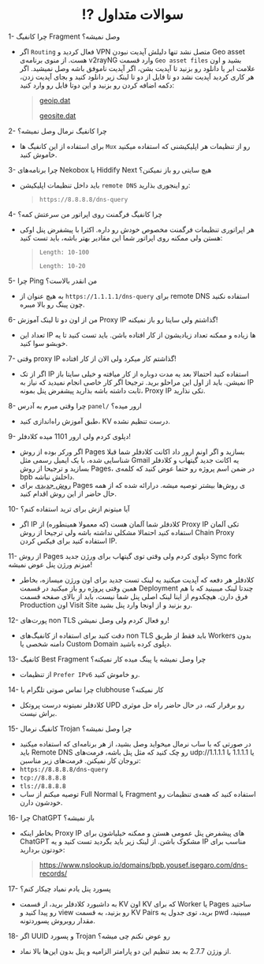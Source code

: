 <h1 align="center">⁉️ سوالات متداول</h1>

1- چرا کانفیگ Fragment وصل نمیشه؟

- اگر `Routing` فعال کردید و VPN متصل نشد تنها دلیلش آپدیت نبودن Geo asset هست. از منوی برنامه‌ی v2rayNG وارد قسمت `Geo asset files` بشید و اون علامت ابر یا دانلود رو بزنید تا آپدیت بشن، اگر آپدیت ناموفق باشه وصل نمیشید. اگر هر کاری کردید آپدیت نشد دو تا فایل از دو تا لینک زیر دانلود کنید و بجای آپدیت زدن، دکمه اضافه کردن رو بزنید و این دوتا فایل رو وارد کنید:
  > [geoip.dat](https://github.com/Loyalsoldier/v2ray-rules-dat/releases/latest/download/geoip.dat)
  >
  > [geosite.dat](https://github.com/Loyalsoldier/v2ray-rules-dat/releases/latest/download/geosite.dat)
  > <br>

2- چرا کانفیگ نرمال وصل نمیشه؟

- برای استفاده از این کانفیگ ها `Mux` رو از تنظیمات هر اپلیکیشنی که استفاده میکنید خاموش کنید.
  <br>

3- چرا برنامه‌های Nekobox یا Hiddify Next هیچ سایتی رو باز نمیکنن؟

- باید داخل تنظیمات اپلیکیشن `remote DNS` رو اینجوری بذارید:
  > `https://8.8.8.8/dns-query`
  > <br>

4- چرا کانفیگ فرگمنت روی اپراتور من سرعتش کمه؟

- هر اپراتوری تنظیمات فرگمنت مخصوص خودش رو داره. اکثرا با پیشفرض پنل اوکی هستن ولی ممکنه روی اپراتور شما این مقادیر بهتر باشه، باید تست کنید:
  > `Length: 10-100`
  >
  > `Length: 10-20`
  > <br>

5- چرا Ping من انقدر بالاست؟

- به هیچ عنوان از `https://1.1.1.1/dns-query` برای remote DNS استفاده نکنید چون پینگ رو بالا میبره.
  <br>

6- من از اون دو تا لینک آموزش Proxy IP گذاشتم ولی سایتا رو باز نمیکنه!

- تعداد این IP ها زیاده و ممکنه تعداد زیادیشون از کار افتاده باشن. باید تست کنید تا یه خوبشو سوا کنید.
  <br>

7- وقتی proxy IP گذاشتم کار میکرد ولی الان از کار افتاده!

- اگر از تک IP استفاده کنید احتمالا بعد یه مدت دوباره از کار میافته و خیلی سایتا باز نمیشن. باید از اول این مراحلو برید. ترجیحا اگر کار خاصی انجام نمیدید که نیاز به IP ثابت داشته باشه بذارید پیشفرض پنل بمونه، Proxy IP تکی نذارید.
  <br>

8- چرا وقتی میرم به آدرس `panel/` ارور میده؟

- طبق آموزش راه‌اندازی کنید، KV درست تنظیم نشده.
  <br>

9- دپلوی کردم ولی ارور 1101 میده کلادفلر!

- اگر ورکر بوده از روش Pages بسازید و اگر اونم ارور داد اکانت کلادفلر شما قبلا شناسایی شده، با یک ایمیل رسمی مثل Gmail یه اکانت جدید گیتهاب و کلادفلر بسازید و ترجیحا از روش Pages، در ضمن اسم پروژه رو حتما عوض کنید که کلمه‌ی bpb داخلش نباشه.
- [روش جدیدی](https://github.com/bia-pain-bache/BPB-Worker-Panel/blob/main/docs/pages_upload_installation_fa.md) برای Pages ارائه شده که از همه‌‎ی روش‌ها بیشتر توصیه میشه. در حال حاضر از این روش اقدام کنید.
  <br>

10- آیا میتونم ازش برای ترید استفاده کنم؟

- اگر IP کلادفلر شما آلمان هست (که معمولا همینطوره) از Proxy IP تکی آلمان استفاده کنید احتمالا مشکلی نداشته باشه ولی ترجیحا از روش Chain Proxy استفاده کنید برای فیکس کردن IP.
  <br>

11- از روش Pages دپلوی کردم ولی وقتی توی گیتهاب برای ورژن جدید Sync fork میزنم ورژن پنل عوض نمیشه!

- کلادفلر هر دفعه که آپدیت میکنید یه لینک تست جدید برای اون ورژن میسازه، بخاطر همین وقتی پروژه رو باز میکنید در قسمت Deployment چندتا لینک میبینید که با هم فرق دارن. هیچکدوم از اینا لینک اصلی پنل شما نیست، باید از بالای صفحه قسمت Production اون Visit Site رو بزنید و از اونجا وارد پنل بشید.
  <br>

12- پورت‌های non TLS رو فعال کردم ولی وصل نمیشن!

- دقت کنید برای استفاده از کانفیگ‌های non TLS باید فقط از طریق Workers بدون دامنه‌ شخصی یا Custom Domain دپلوی کرده باشید.
  <br>

13- کانفیگ Best Fragment چرا وصل نمیشه یا پینگ میده کار نمیکنه؟

- از تنظیمات `Prefer IPv6` رو خاموش کنید.
  <br>

14- چرا تماس صوتی تلگرام یا clubhouse کار نمیکنه؟

- کلادفلر نمیتونه درست پروتکل UPD رو برقرار کنه، در حال حاضر راه حل موثری براش نیست.
  <br>

15- کانفیگ نرمال Trojan چرا وصل نمیشه؟

- در صورتی که با ساب نرمال میخواید وصل بشید، از هر برنامه‌ای که استفاده میکنید باید Remote DNS رو چک کنید که مثل پنل باشه، فرمت‌های udp://1.1.1.1 یا 1.1.1.1 با تروجان کار نمیکنن. فرمت‌های زیر مناسبن:
- `https://8.8.8.8/dns-query`
- `tcp://8.8.8.8`
- `tls://8.8.8.8`
- توصیه میکنم از ساب Full Normal یا Fragment استفاده کنید که همه‌ی تنظیمات رو خودشون دارن.
  <br>

16- چرا ChatGPT باز نمیشه؟

- بخاطر اینکه Proxy IP های پیشفرض پنل عمومی هستن و ممکنه خیلیاشون برای ChatGPT مشکوک باشن. از لینک زیر باید بگردید تست کنید و یه IP مناسب برای خودتون بردارید:
  > https://www.nslookup.io/domains/bpb.yousef.isegaro.com/dns-records/
  > <br>

17- پسورد پنل یادم نمیاد چیکار کنم؟

- به داشبورد کلادفلر برید، از قسمت KV اون KV که برای Worker یا Pages ساختید رو پیدا کنید و view رو بزنید، به قسمت KV Pairs برید، توی جدول یه pwd میبینید، مقدار روبروش پسوردتونه.
  <br>

18- اگر UUID و پسورد Trojan رو عوض نکنم چی میشه؟

- از وزژن 2.7.7 به بعد تنظیم این دو پارامتر الزامیه و پنل بدون این‌ها بالا نماد.
